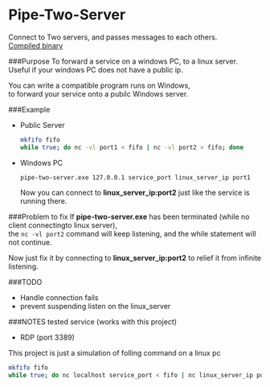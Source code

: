 # Pipe-Two-Server
Connect to Two servers, and passes messages to each others.  
[Compiled binary](https://www.dropbox.com/s/f66mrdja8bpyjdn/Pipe-Two-Server.exe?dl=0)

###Purpose
To forward a service on a windows PC, to a linux server.  
Useful if your windows PC does not have a public ip.

You can write a compatible program runs on Windows,  
to forward your service onto a pubilc Windows server.

###Example
- Public Server  
  ```bash
  mkfifo fifo
  while true; do nc -vl port1 < fifo | nc -vl port2 > fifo; done
  ```
  
- Windows PC  
  ```
  pipe-two-server.exe 127.0.0.1 service_port linux_server_ip port1
  ```
  Now you can connect to **linux_server_ip:port2** just like the service is running there.

###Problem to fix
If **pipe-two-server.exe** has been terminated (while no client connectingto linux server),  
the `nc -vl port2` command will keep listening, and the while statement will not continue.

Now just fix it by connecting to **linux_server_ip:port2** to relief it from infinite listening.

###TODO
- Handle connection fails
- prevent suspending listen on the linux_server

###NOTES
tested service (works with this project)
- RDP (port 3389)

This project is just a simulation of folling command on a linux pc
```bash
mkfifo fifo
while true; do nc localhost service_port < fifo | nc linux_server_ip port1 > fifo; done
```
